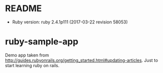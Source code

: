 # README


* Ruby version:
ruby 2.4.1p111 (2017-03-22 revision 58053) 

# ruby-sample-app

Demo app taken from http://guides.rubyonrails.org/getting_started.html#updating-articles. Just to start learning ruby on rails. 
